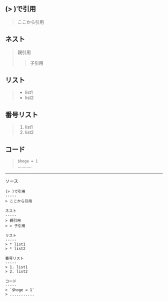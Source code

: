 (> )で引用
-----
> ここから引用

ネスト
-----
> 親引用
> > 子引用

リスト
-----
> * list1
> * list2

番号リスト
-----
> 1. list1
> 2. list2

コード
-----
> `$hoge = 1`  
> ...........

*****

ソース

    (> )で引用
    -----
    > ここから引用
    
    ネスト
    -----
    > 親引用
    > > 子引用
    
    リスト
    -----
    > * list1
    > * list2
    
    番号リスト
    -----
    > 1. list1
    > 2. list2
    
    コード
    -----
    > `$hoge = 1`  
    > ...........
